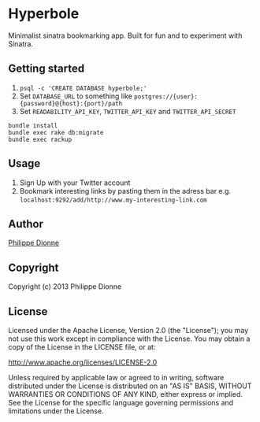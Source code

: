 # Hyperbole
Minimalist sinatra bookmarking app. Built for fun and to experiment with Sinatra.

## Getting started
1. `psql -c 'CREATE DATABASE hyperbole;'`
2. Set `DATABASE_URL` to something like `postgres://{user}:{password}@{host}:{port}/path`
3. Set `READABILITY_API_KEY`, `TWITTER_API_KEY` and `TWITTER_API_SECRET`

```
bundle install
bundle exec rake db:migrate
bundle exec rackup
```

## Usage
1. Sign Up with your Twitter account
2. Bookmark interesting links by pasting them in the adress bar e.g. `localhost:9292/add/http://www.my-interesting-link.com`

## Author
[Philippe Dionne](http://www.phildionne.com)

## Copyright
Copyright (c) 2013 Philippe Dionne

## License

Licensed under the Apache License, Version 2.0 (the "License"); you may not use this work except in compliance with the License. You may obtain a copy of the License in the LICENSE file, or at:

http://www.apache.org/licenses/LICENSE-2.0

Unless required by applicable law or agreed to in writing, software distributed under the License is distributed on an "AS IS" BASIS, WITHOUT WARRANTIES OR CONDITIONS OF ANY KIND, either express or implied. See the License for the specific language governing permissions and limitations under the License.
